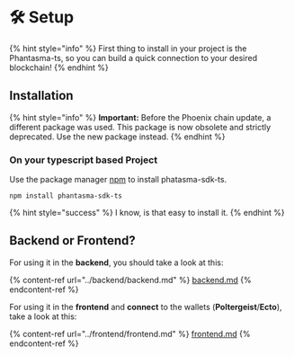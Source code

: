 # 🛠️ Setup

{% hint style="info" %}
First thing to install in your project is the Phantasma-ts, so you can build a quick connection to your desired blockchain!
{% endhint %}

## Installation

{% hint style="info" %}
**Important:** Before the Phoenix chain update, a different package was used. This package is now obsolete and strictly deprecated. Use the new package instead.
{% endhint %}

### On your typescript based Project

Use the package manager [npm](https://docs.npmjs.com/downloading-and-installing-node-js-and-npm) to install phatasma-sdk-ts.

```
npm install phantasma-sdk-ts
```

{% hint style="success" %}
I know, is that easy to install it.
{% endhint %}

## Backend or Frontend?

For using it in the **backend**, you should take a look at this:

{% content-ref url="../backend/backend.md" %}
[backend.md](../backend/backend.md)
{% endcontent-ref %}

For using it in the **frontend** and **connect** to the wallets (**Poltergeist**/**Ecto**), take a look at this:

{% content-ref url="../frontend/frontend.md" %}
[frontend.md](../frontend/frontend.md)
{% endcontent-ref %}
